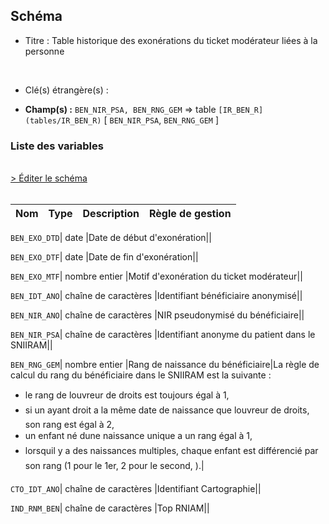 ## Schéma


- Titre : Table historique des exonérations du ticket modérateur liées à la personne
<br />



- Clé(s) étrangère(s) : <br />

- **Champ(s) :** `BEN_NIR_PSA, BEN_RNG_GEM`
  => table `[IR_BEN_R](tables/IR_BEN_R)` [ `BEN_NIR_PSA`, `BEN_RNG_GEM` ]<br />

 
### Liste des variables
<br />
<div>
    <a href="https://gitlab.com/healthdatahub/applications-du-hdh/schema-snds/-/tree/master/schemas/REFERENTIELS/IR_ETM_R.json"
       target="_blank" rel="noopener noreferrer">> Éditer le schéma</a>
</div>
<br />

Nom | Type | Description | Règle de gestion
-|-|-|-



`BEN_EXO_DTD`| date |Date de début d'exonération||

`BEN_EXO_DTF`| date |Date de fin d'exonération||

`BEN_EXO_MTF`| nombre entier |Motif d'exonération du ticket modérateur||

`BEN_IDT_ANO`| chaîne de caractères |Identifiant bénéficiaire anonymisé||

`BEN_NIR_ANO`| chaîne de caractères |NIR pseudonymisé du bénéficiaire||

`BEN_NIR_PSA`| chaîne de caractères |Identifiant anonyme du patient dans le SNIIRAM||

`BEN_RNG_GEM`| nombre entier |Rang de naissance du bénéficiaire|La règle de calcul du rang du bénéficiaire dans le SNIIRAM est la suivante :
- le rang de louvreur de droits est toujours égal à 1,
- si un ayant droit a la même date de naissance que louvreur de droits, son rang est égal à 2,
- un enfant né dune naissance unique a un rang égal à 1,
- lorsquil y a des naissances multiples, chaque enfant est différencié par son rang (1 pour le 1er, 2 pour le second, ).|

`CTO_IDT_ANO`| chaîne de caractères |Identifiant Cartographie||

`IND_RNM_BEN`| chaîne de caractères |Top RNIAM||
